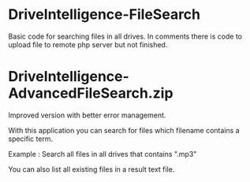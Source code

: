 # DriveIntelligence-FileSearch

Basic code for searching files in all drives. In comments there is code to upload file to remote php server but not finished.




# DriveIntelligence-AdvancedFileSearch.zip

Improved version with better error management.


With this application you can search for files which filename contains a specific term.

Example : Search all files in all drives that contains ".mp3"


You can also list all existing files in a result text file.


